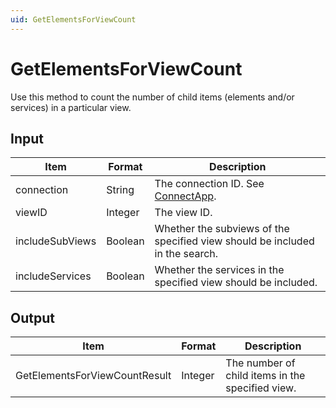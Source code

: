 ```yaml
---
uid: GetElementsForViewCount
---
```


# GetElementsForViewCount

Use this method to count the number of child items (elements and/or services) in a particular view.

## Input

| Item            | Format  | Description                                                        |
|-----------------|---------|--------------------------------------------------------------------|
| connection      | String  | The connection ID. See [ConnectApp](xref:ConnectApp).               |
| viewID          | Integer | The view ID.                                                       |
| includeSubViews | Boolean | Whether the subviews of the specified view should be included in the search.  |
| includeServices | Boolean | Whether the services in the specified view should be included. |

## Output

| Item                           | Format  | Description                                      |
|--------------------------------|---------|--------------------------------------------------|
| GetElementsForViewCountResult | Integer | The number of child items in the specified view. |
